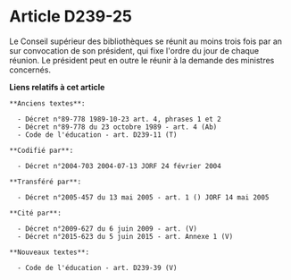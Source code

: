 # Article D239-25

Le Conseil supérieur des bibliothèques se réunit au moins trois fois par an sur convocation de son président, qui fixe
l'ordre du jour de chaque réunion. Le président peut en outre le réunir à la demande des ministres concernés.

**Liens relatifs à cet article**

	**Anciens textes**:

	  - Décret n°89-778 1989-10-23 art. 4, phrases 1 et 2
	  - Décret n°89-778 du 23 octobre 1989 - art. 4 (Ab)
	  - Code de l'éducation - art. D239-11 (T)

	**Codifié par**:

	  - Décret n°2004-703 2004-07-13 JORF 24 février 2004

	**Transféré par**:

	  - Décret n°2005-457 du 13 mai 2005 - art. 1 () JORF 14 mai 2005

	**Cité par**:

	  - Décret n°2009-627 du 6 juin 2009 - art. (V)
	  - Décret n°2015-623 du 5 juin 2015 - art. Annexe 1 (V)

	**Nouveaux textes**:

	  - Code de l'éducation - art. D239-39 (V)
